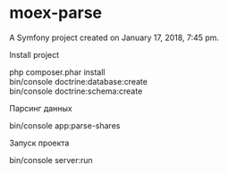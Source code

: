 moex-parse
==========

A Symfony project created on January 17, 2018, 7:45 pm.

Install project

php composer.phar install <br>
bin/console doctrine:database:create <br>
bin/console doctrine:schema:create <br>

Парсинг данных <br>

bin/console app:parse-shares

Запуск проекта

bin/console server:run
